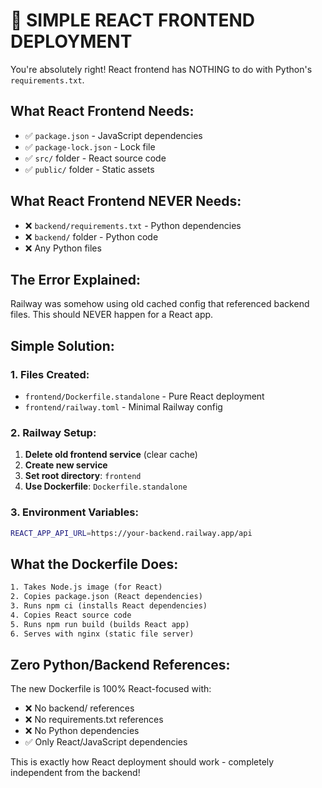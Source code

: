# 🎯 SIMPLE REACT FRONTEND DEPLOYMENT

You're absolutely right! React frontend has NOTHING to do with Python's `requirements.txt`. 

## What React Frontend Needs:
- ✅ `package.json` - JavaScript dependencies
- ✅ `package-lock.json` - Lock file
- ✅ `src/` folder - React source code
- ✅ `public/` folder - Static assets

## What React Frontend NEVER Needs:
- ❌ `backend/requirements.txt` - Python dependencies
- ❌ `backend/` folder - Python code
- ❌ Any Python files

## The Error Explained:
Railway was somehow using old cached config that referenced backend files. This should NEVER happen for a React app.

## Simple Solution:

### 1. Files Created:
- `frontend/Dockerfile.standalone` - Pure React deployment
- `frontend/railway.toml` - Minimal Railway config

### 2. Railway Setup:
1. **Delete old frontend service** (clear cache)
2. **Create new service**
3. **Set root directory**: `frontend`
4. **Use Dockerfile**: `Dockerfile.standalone`

### 3. Environment Variables:
```bash
REACT_APP_API_URL=https://your-backend.railway.app/api
```

## What the Dockerfile Does:
```dockerfile
1. Takes Node.js image (for React)
2. Copies package.json (React dependencies)
3. Runs npm ci (installs React dependencies)
4. Copies React source code
5. Runs npm run build (builds React app)
6. Serves with nginx (static file server)
```

## Zero Python/Backend References:
The new Dockerfile is 100% React-focused with:
- ❌ No backend/ references
- ❌ No requirements.txt references  
- ❌ No Python dependencies
- ✅ Only React/JavaScript dependencies

This is exactly how React deployment should work - completely independent from the backend!
